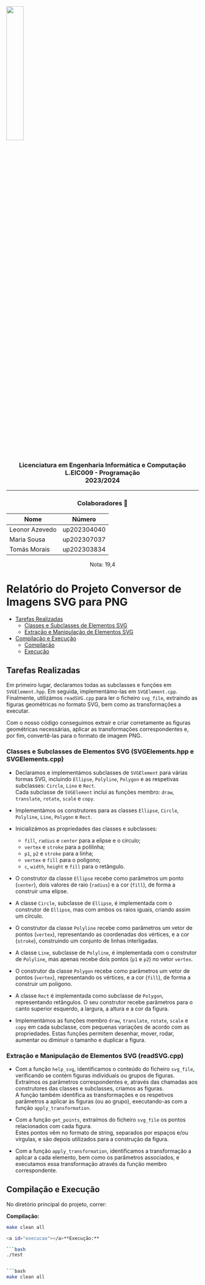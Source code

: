 <img src='https://sigarra.up.pt/feup/pt/imagens/LogotipoSI' width="30%"/>

<h3 align="center">Licenciatura em Engenharia Informática e Computação<br>L.EIC009 - Programação<br> 2023/2024 </h3>

---
<h3 align="center"> Colaboradores &#129309 </h3>

<div align="center">

| Nome           | Número      |
|----------------|-------------|
| Leonor Azevedo | up202304040 |
| Maria Sousa    | up202307037 |
| Tomás Morais   | up202303834 |

Nota: 19,4

</div>

# Relatório do Projeto Conversor de Imagens SVG para PNG

* [Tarefas Realizadas](#tarefas-realizadas) 
  * [Classes e Subclasses de Elementos SVG](#classes-e-subclasses-svg)
  * [Extração e Manipulação de Elementos SVG](#extracao-e-manipulacao-de-elementos-svg)
* [Compilação e Execução](#compilacao-e-execucao)
  * [Compilação](#compilacao)
  * [Execução](#execucao)


## Tarefas Realizadas

Em primeiro lugar, declaramos todas as subclasses e funções em `SVGElement.hpp`. Em seguida, implementámo-las em `SVGElement.cpp`. Finalmente, utilizámos `readSVG.cpp` para ler o ficheiro `svg_file`, extraindo as figuras geométricas no formato SVG, bem como as transformações a executar.  

Com o nosso código conseguimos extrair e criar corretamente as figuras geométricas necessárias, aplicar as transformações correspondentes e, por fim, convertê-las para o formato de imagem PNG.

### <a id="classes-e-subclasses-svg"></a>Classes e Subclasses de Elementos SVG (SVGElements.hpp e SVGElements.cpp)

- Declaramos e implementámos subclasses de `SVGElement` para várias formas SVG, incluindo `Ellipse`, `Polyline`, `Polygon` e as respetivas subclasses: `Circle`, `Line` e `Rect`.  
  Cada subclasse de `SVGElement` inclui as funções membro: `draw`, `translate`, `rotate`, `scale` e `copy`.

- Implementámos os construtores para as classes `Ellipse`, `Circle`, `Polyline`, `Line`, `Polygon` e `Rect`.

- Inicializámos as propriedades das classes e subclasses:
  - `fill`, `radius` e `center` para a elipse e o círculo;
  - `vertex` e `stroke` para a polilinha;
  - `p1`, `p2` e `stroke` para a linha;
  - `vertex` e `fill` para o polígono;
  - `c`, `width`, `height` e `fill` para o retângulo.

- O construtor da classe `Ellipse` recebe como parâmetros um ponto (`center`), dois valores de raio (`radius`) e a cor (`fill`), de forma a construir uma elipse.

- A classe `Circle`, subclasse de `Ellipse`, é implementada com o construtor de `Ellipse`, mas com ambos os raios iguais, criando assim um círculo.

- O construtor da classe `Polyline` recebe como parâmetros um vetor de pontos (`vertex`), representando as coordenadas dos vértices, e a cor (`stroke`), construindo um conjunto de linhas interligadas.

- A classe `Line`, subclasse de `Polyline`, é implementada com o construtor de `Polyline`, mas apenas recebe dois pontos (`p1` e `p2`) no vetor `vertex`.

- O construtor da classe `Polygon` recebe como parâmetros um vetor de pontos (`vertex`), representando os vértices, e a cor (`fill`), de forma a construir um polígono.

- A classe `Rect` é implementada como subclasse de `Polygon`, representando retângulos. O seu construtor recebe parâmetros para o canto superior esquerdo, a largura, a altura e a cor da figura.

- Implementámos as funções membro `draw`, `translate`, `rotate`, `scale` e `copy` em cada subclasse, com pequenas variações de acordo com as propriedades. Estas funções permitem desenhar, mover, rodar, aumentar ou diminuir o tamanho e duplicar a figura.

### <a id="extracao-e-manipulacao-de-elementos-svg"></a>Extração e Manipulação de Elementos SVG (readSVG.cpp)

- Com a função `help_svg`, identificamos o conteúdo do ficheiro `svg_file`, verificando se contém figuras individuais ou grupos de figuras.  
  Extraímos os parâmetros correspondentes e, através das chamadas aos construtores das classes e subclasses, criamos as figuras.  
  A função também identifica as transformações e os respetivos parâmetros a aplicar às figuras (ou ao grupo), executando-as com a função `apply_transformation`.

- Com a função `get_points`, extraímos do ficheiro `svg_file` os pontos relacionados com cada figura.  
  Estes pontos vêm no formato de string, separados por espaços e/ou vírgulas, e são depois utilizados para a construção da figura.

- Com a função `apply_transformation`, identificamos a transformação a aplicar a cada elemento, bem como os parâmetros associados, e executamos essa transformação através da função membro correspondente.

## <a id="compilacao-e-execucao"></a>Compilação e Execução

No diretório principal do projeto, correr:

<a id="compilacao"></a>**Compilação:**

```bash
make clean all

<a id="execucao"></a>**Execução:**

```bash
./test


```bash
make clean all
